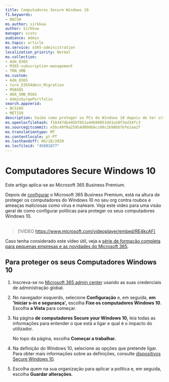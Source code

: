 ```yaml
---
title: Computadores Secure Windows 10
f1.keywords:
- NOCSH
ms.author: sirkkuw
author: Sirkkuw
manager: scotv
audience: Admin
ms.topic: article
ms.service: o365-administration
localization_priority: Normal
ms.collection:
- Adm_O365
- M365-subscription-management
- TRN_SMB
ms.custom:
- Adm_O365
- Core_O365Admin_Migration
- MSB365
- OKR_SMB_M365
- AdminSurgePortfolio
search.appverid:
- BCS160
- MET150
description: Saiba como proteger os PCs do Windows 10 depois de ter criado o Microsoft 365 Business Premium.
ms.openlocfilehash: f18447db445bf051a44b99053d41e10f3ed34fc3
ms.sourcegitcommit: e5bc49f0a25954d008b6cc09c2b98bb7bfe1aa2f
ms.translationtype: MT
ms.contentlocale: pt-PT
ms.lasthandoff: 06/18/2020
ms.locfileid: "45081877"
---
```

# <a name="secure-windows-10-computers"></a>Computadores Secure Windows 10

Este artigo aplica-se ao Microsoft 365 Business Premium.

Depois de [configurar](set-up.md) o Microsoft 365 Business Premium, está na altura de proteger os computadores do Windows 10 no seu org contra roubos e ameaças maliciosas como vírus e malware.
Veja este vídeo para uma visão geral de como configurar políticas para proteger os seus computadores Windows 10.<br><br>

> [!VIDEO https://www.microsoft.com/videoplayer/embed/RE4kcAF] 

Caso tenha considerado este vídeo útil, veja a [série de formação completa para pequenas empresas e as novidades do Microsoft 365](https://support.microsoft.com/office/6ab4bbcd-79cf-4000-a0bd-d42ce4d12816).

## <a name="to-secure-your-windows-10-pcs"></a>Para proteger os seus Computadores Windows 10

1. Inscreva-se no [Microsoft 365 admin center](https://admin.microsoft.com) usando as suas credenciais de administração global. 
2. No navegador esquerdo, selecione **Configuração** e, em seguida, **em 'Iniciar s-in e segurança',** escolha **Fixe os computadores Windows 10**. Escolha **a Vista** para começar.
3. Na página **de computadores Secure your Windows 10,** leia todas as informações para entender o que está a ligar e qual é o impacto do utilizador.

    No topo da página, escolha **Começar a trabalhar.**

4. Na definição do Windows 10, selecione as opções que pretende ligar. Para obter mais informações sobre as definições, consulte [dispositivos Secure Windows 10](secure-windows-10-devices.md). 
5. Escolha quem na sua organização para aplicar a política e, em seguida, escolha **Guardar alterações**.

